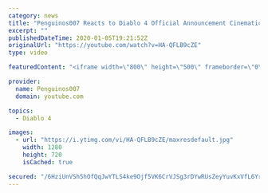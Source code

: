 ```yaml
---
category: news
title: "Penguinos007 Reacts to Diablo 4 Official Announcement Cinematic Trailer (Blizzcon 2019)"
excerpt: ""
publishedDateTime: 2020-01-05T19:21:52Z
originalUrl: "https://youtube.com/watch?v=HA-QFLB9cZE"
type: video

featuredContent: "<iframe width=\"800\" height=\"500\" frameborder=\"0\" src=\"https://www.youtube.com/embed/HA-QFLB9cZE\" allow=\"accelerometer; autoplay; encrypted-media; gyroscope; picture-in-picture\" allowfullscreen></iframe>"

provider:
  name: Penguinos007
  domain: youtube.com

topics:
  - Diablo 4

images:
  - url: "https://i.ytimg.com/vi/HA-QFLB9cZE/maxresdefault.jpg"
    width: 1280
    height: 720
    isCached: true

secured: "/6HziUnVSh5hOfQqJwYTLS4ke9Ojf5VK6CrVJSg3rDYwRUsZeyYuvKxVfL6Yrb1mSzCQkjec/veIDXKtAtZ89u8P6v09JssI75Br+/XY+2ktzJ6EBu/TkCe8vA+ERBo3KdwRqKg7BjsaygSMWtTombGUyd1uEi1+1QBbv2VGu/qb/n9/KMR00nUxxw5i4lbvAo7fr2lIyuo3U7eZ36BIi21dsq4F4f8xxJjEZceYSvfMWI48rjCB0D6Why3NmEyMoyXfHnQkGANBDvg0MiMxfFDd+fPbtAqds0cguzmrYRLQJLjqbG5qnx24seOiBb/KfGa5njLY91PWMkI3lghZ0mT4uGQ0x7EgEG4P6dlShgdcZicFOZlC8p9aWZnJv7zS4w3/Ih57+Hf3YgM447pzgk64CE6XFKVkDYzfV4RM9aYpRZW9Ot7ibHxMUtG/Xw2S;XkirE4Lhh45cGjyDWhT6OQ=="
---
```


